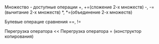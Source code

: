 Множество - доступные операции
+, +=(сложение 2-х множеств) 
-, -=(вычитание 2-х множеств)
*, *=(объединение 2-х множеств)
 
Булевые операцие сравнения 
==, !=  
 
Перегрузка оператора << 
Перегрузка оператора = (конструктор копирования)
